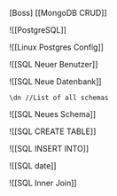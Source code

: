 [Boss]
[[MongoDB CRUD]]

![[PostgreSQL]]

![[Linux Postgres Config]]

![[SQL Neuer Benutzer]]

![[SQL Neue Datenbank]]

```shell
\dn //List of all schemas
```

![[SQL Neues Schema]]

![[SQL CREATE TABLE]]

![[SQL INSERT INTO]]

![[SQL date]]

![[SQL Inner Join]]